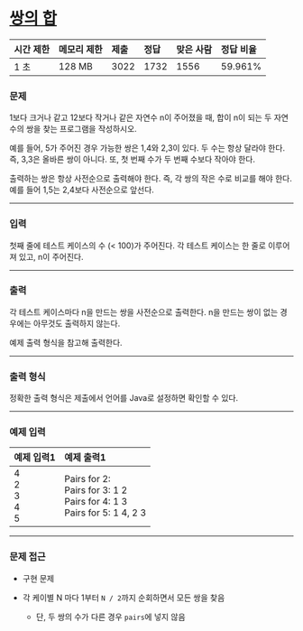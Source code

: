 # [쌍의 합](https://www.acmicpc.net/problem/5217)

<div align = center>

| 시간 제한 | 메모리 제한 | 제출 | 정답 | 맞은 사람 | 정답 비율 |
| :-------- | :---------- | :--- | :--- | :-------- | :-------- |
| 1 초      | 128 MB      | 3022 | 1732 | 1556      | 59.961%   |

</div>

### 문제

1보다 크거나 같고 12보다 작거나 같은 자연수 n이 주어졌을 때, 합이 n이 되는 두 자연수의 쌍을 찾는 프로그램을 작성하시오.

예를 들어, 5가 주어진 경우 가능한 쌍은 1,4와 2,3이 있다. 두 수는 항상 달라야 한다. 즉, 3,3은 올바른 쌍이 아니다. 또, 첫 번째 수가 두 번째 수보다 작아야 한다.

출력하는 쌍은 항상 사전순으로 출력해야 한다. 즉, 각 쌍의 작은 수로 비교를 해야 한다. 예를 들어 1,5는 2,4보다 사전순으로 앞선다.

---

### 입력

첫째 줄에 테스트 케이스의 수 (< 100)가 주어진다. 각 테스트 케이스는 한 줄로 이루어져 있고, n이 주어진다.

---

### 출력

각 테스트 케이스마다 n을 만드는 쌍을 사전순으로 출력한다. n을 만드는 쌍이 없는 경우에는 아무것도 출력하지 않는다.

예제 출력 형식을 참고해 출력한다.

---

### 출력 형식

정확한 출력 형식은 제출에서 언어를 Java로 설정하면 확인할 수 있다.

---

### 예제 입력

| 예제 입력1                | 예제 출력1                                                                       |
| :------------------------ | :------------------------------------------------------------------------------- |
| 4<br/>2<br/>3<br/>4<br/>5 | Pairs for 2:<br/>Pairs for 3: 1 2<br/>Pairs for 4: 1 3<br/>Pairs for 5: 1 4, 2 3 |

---

### 문제 접근

  - 구현 문제

  - 각 케이별 N 마다 1부터 `N / 2`까지 순회하면서 모든 쌍을 찾음

    - 단, 두 쌍의 수가 다른 경우 `pairs`에 넣지 않음